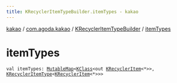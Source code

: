 ```yaml
---
title: KRecyclerItemTypeBuilder.itemTypes - kakao
---
```


[kakao](../../index.html) / [com.agoda.kakao](../index.html) / [KRecyclerItemTypeBuilder](index.html) / [itemTypes](.)

# itemTypes

`val itemTypes: `[`MutableMap`](https://kotlinlang.org/api/latest/jvm/stdlib/kotlin.collections/-mutable-map/index.html)`<`[`KClass`](https://kotlinlang.org/api/latest/jvm/stdlib/kotlin.reflect/-k-class/index.html)`<out `[`KRecyclerItem`](../-k-recycler-item/index.html)`<*>>, `[`KRecyclerItemType`](../-k-recycler-item-type/index.html)`<`[`KRecyclerItem`](../-k-recycler-item/index.html)`<*>>>`